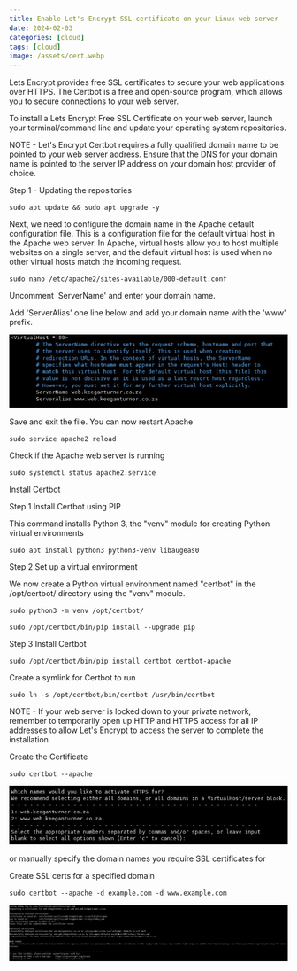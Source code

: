 ```yaml
---
title: Enable Let's Encrypt SSL certificate on your Linux web server
date: 2024-02-03
categories: [cloud]
tags: [cloud]
image: /assets/cert.webp
---
```


Lets Encrypt provides free SSL certificates to secure your web applications over HTTPS. The Certbot is a free and open-source program, 
which allows you to secure connections to your web server.

To install a Lets Encrypt Free SSL Certificate on your web server,
launch your terminal/command line and update your operating system repositories.

NOTE - Let's Encrypt Certbot requires a fully qualified domain name to be pointed to your web server address. 
Ensure that the DNS for your domain name is pointed to the server IP address on your domain host provider of choice.

Step 1 - Updating the repositories 

```
sudo apt update && sudo apt upgrade -y
```

Next, we need to configure the domain name in the Apache default configuration file. 
This is a configuration file for the default virtual host in the Apache web server. 
In Apache, virtual hosts allow you to host multiple websites on a single server, 
and the default virtual host is used when no other virtual hosts match the incoming request.

```
sudo nano /etc/apache2/sites-available/000-default.conf
```

Uncomment 'ServerName' and enter your domain name. 

Add 'ServerAlias' one line below and add your domain name with the 'www' prefix. 

![sites-available](/assets/Apache.jpg)

Save and exit the file. You can now restart Apache 


```
sudo service apache2 reload
```


Check if the Apache web server is running

```
sudo systemctl status apache2.service
```


Install Certbot 


Step 1 Install Certbot using PIP

This command installs Python 3, the "venv" module for creating Python virtual environments

```
sudo apt install python3 python3-venv libaugeas0
```


Step 2 Set up a virtual environment

We now create a Python virtual environment named "certbot" in the /opt/certbot/ directory using the "venv" module.

```
sudo python3 -m venv /opt/certbot/
```

```
sudo /opt/certbot/bin/pip install --upgrade pip
```


Step 3 Install Certbot

```
sudo /opt/certbot/bin/pip install certbot certbot-apache
```


Create a symlink for Certbot to run 

```
sudo ln -s /opt/certbot/bin/certbot /usr/bin/certbot
```

NOTE - If your web server is locked down to your private network, 
remember to temporarily open up HTTP and HTTPS access for all 
IP addresses to allow Let's Encrypt to access the server to complete the installation

Create the Certificate 

```
sudo certbot --apache
```

![sites-available](/assets/https.jpg)

or manually specify the domain names you require SSL certificates for

Create SSL certs for a specified domain

```
sudo certbot --apache -d example.com -d www.example.com
```

![sites-available](/assets/sslsuccess.jpg)
